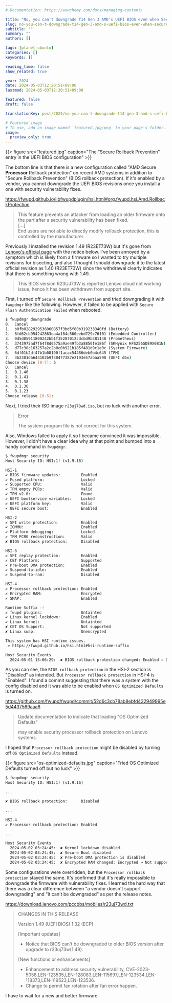 ```yaml
---
# Documentation: https://wowchemy.com/docs/managing-content/

title: "No, you can't downgrade T14 Gen 3 AMD's UEFI BIOS even when Secure Rollback Prevention is turned off"
slug: no-you-can-t-downgrade-t14-gen-3-amd-s-uefi-bios-even-when-secure-rollback-prevention-is-turned-off
subtitle: ""
summary: ""
authors: []

tags: [planet-ubuntu]
categories: []
keywords: []

reading_time: false
show_related: true

year: 2024
date: 2024-05-03T12:20:51+09:00
lastmod: 2024-05-03T12:20:51+09:00

featured: false
draft: false

translationKey: post/2024/no-you-can-t-downgrade-t14-gen-3-amd-s-uefi-bios-even-when-secure-rollback-prevention-is-turned-off

# Featured image
# To use, add an image named `featured.jpg/png` to your page's folder.
image:
  preview_only: true
---
```


{{< figure src="featured.jpg" caption="The \"Secure Rollback Prevention\" entry in the UEFI BIOS configuration" >}}

The bottom line is that there is a new configuration called "AMD Secure **Processor** Rollback protection" on recent AMD systems in addition to "Secure Rollback Prevention" (BIOS rollback protection). If it's enabled by a vendor, you cannot downgrade the UEFI BIOS revisions once you install a one with security vulnerability fixes.

https://fwupd.github.io/libfwupdplugin/hsi.html#org.fwupd.hsi.Amd.RollbackProtection
> This feature prevents an attacker from loading an older firmware onto the part after a security vulnerability has been fixed.  
> [...]  
> End users are not able to directly modify rollback protection, this is controlled by the manufacturer.

Previously I installed the revision 1.49 (R23ET73W) but it's gone from [Lenovo's official page](https://pcsupport.lenovo.com/us/en/products/laptops-and-netbooks/thinkpad-t-series-laptops/thinkpad-t14-gen-3-type-21cf-21cg/21cf/21cfcto1ww/downloads/driver-list/component?name=BIOS%2FUEFI) with the notice below. I've been annoyed by a symptom which is likely from a firmware so I wanted to try multiple revisions for bisecting, and also I thought I should downgrade it to the latest official revision as 1.40 (R23ET70W) since the withdrawal clearly indicates that there is something wrong with 1.49.

> This BIOS version R23UJ73W is reported Lenovo cloud not working issue, hence it has been withdrawn from support site.

First, I turned off `Secure Rollback Prevention` and tried downgrading it with `fwupdmgr` like the following. However, it failed to be applied with `Secure Flash Authentication Failed` when rebooted.

```bash
$ fwupdmgr downgrade
0.	Cancel
1.	b0fb0282929536060857f3bd5f80b319233340fd (Battery)
2.	6fd62cb954242863ea4a184c560eebd729c76101 (Embedded Controller)
3.	0d5d05911800242bb1f35287012cdcbd9b381148 (Prometheus)
4.	3743975ad7f64f8d6575a9ae49fb3a8856fe186f (SKHynix HFS256GDE9X081N)
5.	d77c38c163257a2c2b0c0b921b185f481d9c1e0c (System Firmware)
6.	6df01b2df47b1b08190f1acac54486deb0b4c645 (TPM)
7.	362301da643102b9f38477387e2193e57abaa590 (UEFI dbx)
Choose device [0-7]: 5
0.	Cancel
1.	0.1.46
2.	0.1.41
3.	0.1.38
4.	0.1.36
5.	0.1.23
Choose release [0-5]: 
```

Next, I tried their ISO image `r23uj70wd.iso`, but no luck with another error.

> Error
> 
> The system program file is not correct for this system.

Also, Windows failed to apply it so I became convinced it was impossible. However, I didn't have a clear idea why at that point and bumped into a handy command in `fwupdmgr`.

```bash
$ fwupdmgr security
Host Security ID: HSI:1! (v1.9.16)

HSI-1
✔ BIOS firmware updates:         Enabled
✔ Fused platform:                Locked
✔ Supported CPU:                 Valid
✔ TPM empty PCRs:                Valid
✔ TPM v2.0:                      Found
✔ UEFI bootservice variables:    Locked
✔ UEFI platform key:             Valid
✔ UEFI secure boot:              Enabled

HSI-2
✔ SPI write protection:          Enabled
✔ IOMMU:                         Enabled
✔ Platform debugging:            Locked
✔ TPM PCR0 reconstruction:       Valid
✘ BIOS rollback protection:      Disabled

HSI-3
✔ SPI replay protection:         Enabled
✔ CET Platform:                  Supported
✔ Pre-boot DMA protection:       Enabled
✔ Suspend-to-idle:               Enabled
✔ Suspend-to-ram:                Disabled

HSI-4
✔ Processor rollback protection: Enabled
✔ Encrypted RAM:                 Encrypted
✔ SMAP:                          Enabled

Runtime Suffix -!
✔ fwupd plugins:                 Untainted
✔ Linux kernel lockdown:         Enabled
✔ Linux kernel:                  Untainted
✘ CET OS Support:                Not supported
✘ Linux swap:                    Unencrypted

This system has HSI runtime issues.
 » https://fwupd.github.io/hsi.html#hsi-runtime-suffix

Host Security Events
  2024-05-01 15:06:29:  ✘ BIOS rollback protection changed: Enabled → Disabled
```

As you can see, the `BIOS rollback protection` in the HSI-2 section is "Disabled" as intended. But `Processor rollback protection` in HSI-4 is "Enabled". I found a commit suggesting that there was a system with the config disabled and it was able to be enabled when `OS Optimized Defaults` is turned on.

https://github.com/fwupd/fwupd/commit/52d6c3cb78ab8ebfd432949995e5d4437569aaa6
> Update documentation to indicate that loading "OS Optimized Defaults"
> 
> may enable security processor rollback protection on Lenovo systems.

I hoped that `Processor rollback protection` might be disabled by turning off `OS Optimized Defaults` instead.

{{< figure src="os-optimized-defaults.jpg" caption="Tried OS Optimized Defaults turned off but no luck" >}}

```bash
$ fwupdmgr security
Host Security ID: HSI:1! (v1.9.16)

...

✘ BIOS rollback protection:      Disabled

...

HSI-4
✔ Processor rollback protection: Enabled

...

Host Security Events
  2024-05-02 03:24:45:  ✘ Kernel lockdown disabled
  2024-05-02 03:24:45:  ✘ Secure Boot disabled
  2024-05-02 03:24:45:  ✘ Pre-boot DMA protection is disabled
  2024-05-02 03:24:45:  ✘ Encrypted RAM changed: Encrypted → Not supported
```

Some configurations were overridden, but the `Processor rollback protection` stayed the same. It's confirmed that it's really impossible to downgrade the firmware with vulnerability fixes. I learned the hard way that there was a clear difference between "a vendor doesn't support downgrading" and "it can't be downgraded" as per the release notes.

https://download.lenovo.com/pccbbs/mobiles/r23uj73wd.txt
> CHANGES IN THIS RELEASE
> 
> Version 1.49 (UEFI BIOS)
>         1.32 (ECP)
> 
> [Important updates]
> - Notice that BIOS can't be downgraded to older BIOS version after upgrade to r23uj73w(1.49).
> 
> [New functions or enhancements]
> - Enhancement to address security vulnerability, CVE-2023-5058,LEN-123535,LEN-128083,LEN-115697,LEN-123534,LEN-118373,LEN-119523,LEN-123536.
> - Change to permit fan rotation after fan error happen.

I have to wait for a new and better firmware.
